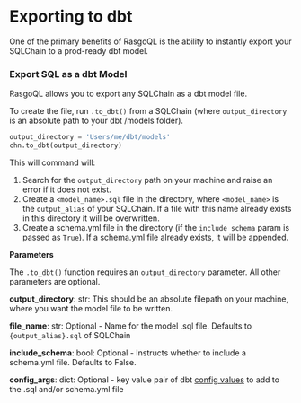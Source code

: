 # Exporting to dbt

One of the primary benefits of RasgoQL is the ability to instantly export your SQLChain to a prod-ready dbt model.

### Export SQL as a dbt Model

RasgoQL allows you to export any SQLChain as a dbt model file.

To create the file, run `.to_dbt()` from a SQLChain (where `output_directory` is an absolute path to your dbt /models folder).

```python
output_directory = 'Users/me/dbt/models'
chn.to_dbt(output_directory)
```

This will command will:

1. Search for the `output_directory` path on your machine and raise an error if it does not exist.
2. Create a `<model_name>.sql` file in the directory, where `<model_name>` is the `output_alias` of your SQLChain. If a file with this name already exists in this directory it will be overwritten.
3. Create a schema.yml file in the directory (if the `include_schema` param is passed as `True`). If a schema.yml file already exists, it will be appended.

**Parameters**

The `.to_dbt()` function requires an `output_directory` parameter. All other parameters are optional.

**output\_directory**: str: This should be an absolute filepath on your machine, where you want the model file to be written.

**file\_name**: str: Optional - Name for the model .sql file. Defaults to `{output_alias}.sql` of SQLChain

**include\_schema**: bool: Optional - Instructs whether to include a schema.yml file. Defaults to False.

**config\_args**: dict: Optional - key value pair of dbt [config values](https://docs.getdbt.com/reference/model-configs) to add to the .sql and/or schema.yml file
